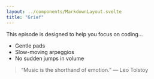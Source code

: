 ```yaml
---
layout: ../components/MarkdownLayout.svelte
title: "Grief"
---
```


This episode is designed to help you focus on coding…
- Gentle pads
- Slow-moving arpeggios
- No sudden jumps in volume

> “Music is the shorthand of emotion.” — Leo Tolstoy
